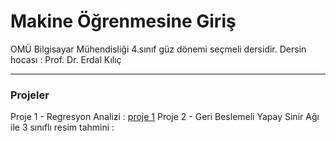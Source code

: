 # Makine Öğrenmesine Giriş

OMÜ Bilgisayar Mühendisliği 4.sınıf güz dönemi seçmeli dersidir. 
Dersin hocası : Prof. Dr. Erdal Kılıç

--- 
### Projeler 

Proje 1 - Regresyon Analizi : [proje 1](https://github.com/Pilestin/My_ML_Adventure/tree/master/Makine%20%C3%96%C4%9Frenmesine%20Giri%C5%9F/Proje%201%20-%20Regresyon)
Proje 2 - Geri Beslemeli Yapay Sinir Ağı ile 3 sınıflı resim tahmini : [](yakında)
